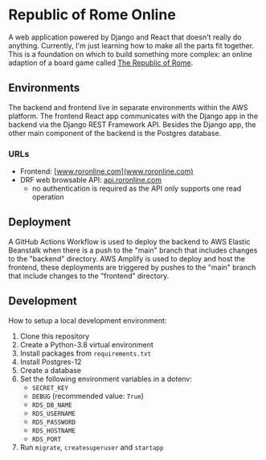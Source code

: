 # Republic of Rome Online

A web application powered by Django and React that doesn't really do anything. Currently, I'm just learning how to make all the parts fit together. This is a foundation on which to build something more complex: an online adaption of a board game called [The Republic of Rome](https://en.wikipedia.org/wiki/Republic_of_Rome_(game)).

## Environments

The backend and frontend live in separate environments within the AWS platform. The frontend React app communicates with the Django app in the backend via the Django REST Framework API. Besides the Django app, the other main component of the backend is the Postgres database.

### URLs

- Frontend: [www.roronline.com](www.roronline.com)
- DRF web browsable API: [api.roronline.com](api.roronline.com)
  - no authentication is required as the API only supports one read operation

## Deployment

A GitHub Actions Workflow is used to deploy the backend to AWS Elastic Beanstalk when there is a push to the "main" branch that includes changes to the "backend" directory. AWS Amplify is used to deploy and host the frontend, these deployments are triggered by pushes to the "main" branch that include changes to the "frontend" directory.

## Development

How to setup a local development environment:

1. Clone this repository
2. Create a Python-3.8 virtual environment
3. Install packages from `requirements.txt`
4. Install Postgres-12
5. Create a database
6. Set the following environment variables in a dotenv:
   - `SECRET_KEY`
   - `DEBUG` (recommended value: `True`)
   - `RDS_DB_NAME`
   - `RDS_USERNAME`
   - `RDS_PASSWORD`
   - `RDS_HOSTNAME`
   - `RDS_PORT`
7. Run `migrate`, `createsuperuser` and `startapp`
